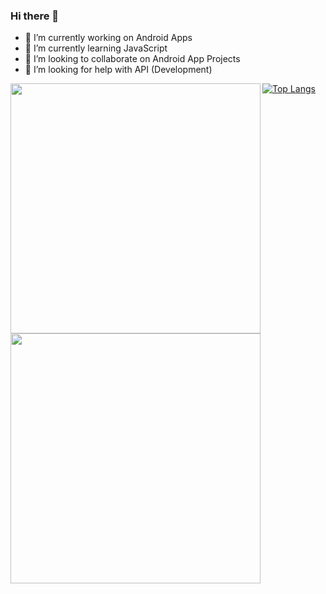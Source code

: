 ### Hi there 👋

<!--
**roomiers/roomiers** is a ✨ _special_ ✨ repository because its `README.md` (this file) appears on your GitHub profile.

Here are some ideas to get you started:

- 🔭 I’m currently working on Android Apps
- 🌱 I’m currently learning JavaScript
- 👯 I’m looking to collaborate on Android App Projects
- 🤔 I’m looking for help with API (Development)
- 💬 Ask me about ...
- 📫 How to reach me: ...
- 😄 Pronouns: ...
- ⚡ Fun fact: ...
-->

- 🔭 I’m currently working on Android Apps
- 🌱 I’m currently learning JavaScript
- 👯 I’m looking to collaborate on Android App Projects
- 🤔 I’m looking for help with API (Development)

[![Top Langs](https://github-readme-stats.vercel.app/api/top-langs/?username=roomiers&layout=compact)](https://github.com/roomiers/github-readme-stats)
<img align="left" src="https://github-readme-stats.vercel.app/api?username=roomiers&count_private=true&show_icons=true&theme=light" width="400"/>
<img align="center" src="https://github-readme-streak-stats.herokuapp.com/?user=roomiers" width="400">
